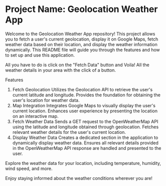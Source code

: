 # Project Name: Geolocation Weather App
Welcome to the Geolocation Weather App repository! This project allows you to fetch a user's current geolocation, display it on Google Maps, fetch weather data based on their location, and display the weather information dynamically. This README file will guide you through the features and how to set up and use this application.

All you have to do is click on the "Fetch Data" button and Voila! All the weather details in your area with the click of a button.

Features
1. Fetch Geolocation
Utilizes the Geolocation API to retrieve the user's current latitude and longitude.
Provides the foundation for obtaining the user's location for weather data.
2. Map Integration
Integrates Google Maps to visually display the user's current location.
Enhances user experience by presenting the location on an interactive map.
3. Fetch Weather Data
Sends a GET request to the OpenWeatherMap API using the latitude and longitude obtained through geolocation.
Fetches relevant weather details for the user's current location.
4. Display Weather Data
Creates a dedicated section in the application to dynamically display weather data.
Ensures all relevant details provided in the OpenWeatherMap API response are handled and presented to the user.

Explore the weather data for your location, including temperature, humidity, wind speed, and more.

Enjoy staying informed about the weather conditions wherever you are!

